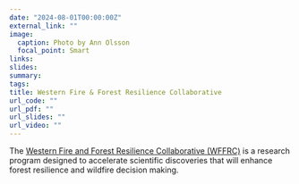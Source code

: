```yaml
---
date: "2024-08-01T00:00:00Z"
external_link: ""
image:
  caption: Photo by Ann Olsson
  focal_point: Smart
links:
slides:
summary: 
tags:
title: Western Fire & Forest Resilience Collaborative
url_code: ""
url_pdf: ""
url_slides: ""
url_video: ""
---
```


The [Western Fire and Forest Resilience Collaborative (WFFRC)](https://www.westernfireforest.org) is a research program designed to accelerate scientific discoveries that will enhance forest resilience and wildfire decision making.